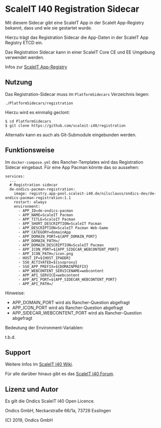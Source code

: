 # ScaleIT I40 Registration Sidecar

Mit diesem Sidecar gibt eine ScaleIT App in der ScaleIt App-Registry bekannt, dass und wie sie gestartet wurde. 

Hierzu trägt das Registration Sidecar die App-Daten in der ScaleIT App Registry ETCD ein.

Das Registration Sidecar kann in einer ScaleIT Core CE und EE Umgebung verwendet werden.

Infos zur [ScaleIT App-Registry](https://wiki.scaleit-i40.de/index.php?title=ScaleIT-Komponenten_und_wie_man_damit_arbeitet)

## Nutzung

Das Registration-Sidecar muss im ```PlatformSidecars``` Verzeichnis liegen: 

    ./PlatformSidecars/registration
    
Hierzu wird es einmalig geclont:

    $ cd PlatformSidecars
    $ git clone https://github.com/scaleit-i40/registration
    
Alternativ kann es auch als Git-Submodule eingebunden werden.

## Funktionsweise

Im ```docker-compose.yml``` des Rancher-Templates wird das Registration Sidecar eingebaut. 
Für eine App Pacman könnte das so aussehen:

    services:
      ...
      # Registration sidecar
      de-ondics-pacman-registration:
        image: registry.app-pool.scaleit-i40.de/nilsclauss/ondics-dev/de-ondics-pacman-registration:1.1
        restart: always
        environment:
          - APP_ID=de-ondics-pacman
          - APP_NAME=ScaleIT Pacman
          - APP_TITLE=ScaleIT Pacman
          - APP_SHORT_DESCRIPTION=ScaleIT Pacman
          - APP_DESCRIPTION=ScaleIT Pacman Web-Game
          - APP_CATEGORY=domainApp
          - APP_DOMAIN_PORT=${APP_DOMAIN_PORT}
          - APP_DOMAIN_PATH=/
          - APP_DOMAIN_DESCRIPTION=ScaleIT Pacman
          - APP_ICON_PORT=${APP_SIDECAR_WEBCONTENT_PORT}
          - APP_ICON_PATH=/icon.png
          - HOST_IP=${HOST_IPADDR}
          - SSO_ACTIVATED=${ssoproxy}
          - SSO_APP_PREFIX=${DOMAINPREFIX}
          - APP_WEBCONTENT_SERVICENAME=webcontent
          - APP_API_SERVICE=webcontent
          - APP_API_PORT=${APP_SIDECAR_WEBCONTENT_PORT}
          - APP_API_PATH=/

Hinweise:

* APP_DOMAIN_PORT wird als Rancher-Question abgefragt
* APP_ICON_PORT wird als Rancher-Question abgefragt
* APP_SIDECAR_WEBCONTENT_PORT wird als Rancher-Question abgefragt

Bedeutung der Environment-Variablen:

t.b.d.

## Support

Weitere Infos Im [ScaleIT I40 Wiki](https://wiki.scaleit-i40.de).

Für alle  darüber hinaus gibt es das [ScaleIT I40 Forum](https://forum.scaleit-i40.de).


## Lizenz und Autor

Es gilt die  Ondics ScaleIT I40 Open Licence.

Ondics GmbH, Neckarstraße 66/1a, 73728 Esslingen

(C) 2019, Ondics GmbH
